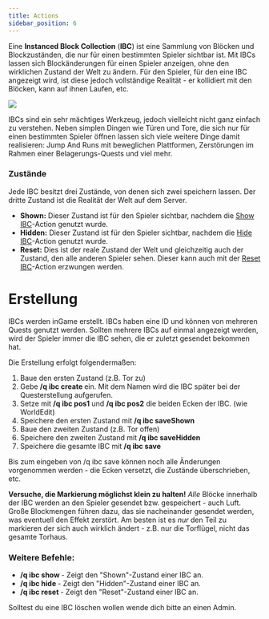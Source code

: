 ```yaml
---
title: Actions
sidebar_position: 6
---
```

Eine **Instanced Block Collection** (**IBC**) ist eine Sammlung von Blöcken und Blockzuständen, die nur für einen bestimmten Spieler sichtbar ist. Mit IBCs lassen sich Blockänderungen für einen Spieler anzeigen, ohne den wirklichen Zustand der Welt zu ändern. Für den Spieler, für den eine IBC angezeigt wird, ist diese jedoch vollständige Realität - er kollidiert mit den Blöcken, kann auf ihnen Laufen, etc.

![](https://puu.sh/HF2OG/1a3a0f9bed.png)

IBCs sind ein sehr mächtiges Werkzeug, jedoch vielleicht nicht ganz einfach zu verstehen. Neben simplen Dingen wie Türen und Tore, die sich nur für einen bestimmten Spieler öffnen lassen sich viele weitere Dinge damit realisieren: Jump And Runs mit beweglichen Plattformen, Zerstörungen im Rahmen einer Belagerungs-Quests und viel mehr.

### Zustände
Jede IBC besitzt drei Zustände, von denen sich zwei speichern lassen. Der dritte Zustand ist die Realität der Welt auf dem Server.
* **Shown:** Dieser Zustand ist für den Spieler sichtbar, nachdem die [Show IBC](https://github.com/DRE2N/QuestsXL/wiki/Actions#show-ibc)-Action genutzt wurde.
* **Hidden:** Dieser Zustand ist für den Spieler sichtbar, nachdem die [Hide IBC](https://github.com/DRE2N/QuestsXL/wiki/Actions#hide-ibc)-Action genutzt wurde.
* **Reset:** Dies ist der reale Zustand der Welt und gleichzeitig auch der Zustand, den alle anderen Spieler sehen. Dieser kann auch mit der [Reset IBC](https://github.com/DRE2N/QuestsXL/wiki/Actions#reset-ibc)-Action erzwungen werden.

# Erstellung
IBCs werden inGame erstellt. IBCs haben eine ID und können von mehreren Quests genutzt werden. Sollten mehrere IBCs auf einmal angezeigt werden, wird der Spieler immer die IBC sehen, die er zuletzt gesendet bekommen hat. 

Die Erstellung erfolgt folgendermaßen:
1. Baue den ersten Zustand (z.B. Tor zu)
2. Gebe **/q ibc create <Name>** ein. Mit dem Namen wird die IBC später bei der Questerstellung aufgerufen.
3. Setze mit **/q ibc pos1** und **/q ibc pos2** die beiden Ecken der IBC. (wie WorldEdit)
4. Speichere den ersten Zustand mit **/q ibc saveShown**
5. Baue den zweiten Zustand (z.B. Tor offen)
6. Speichere den zweiten Zustand mit **/q ibc saveHidden**
7. Speichere die gesamte IBC mit **/q ibc save**

Bis zum eingeben von /q ibc save können noch alle Änderungen vorgenommen werden - die Ecken versetzt, die Zustände überschrieben, etc.

**Versuche, die Markierung möglichst klein zu halten!** _Alle_ Blöcke innerhalb der IBC werden an den Spieler gesendet bzw. gespeichert - auch Luft. Große Blockmengen führen dazu, das sie nacheinander gesendet werden, was eventuell den Effekt zerstört. Am besten ist es _nur_ den Teil zu markieren der sich auch wirklich ändert - z.B. nur die Torflügel, nicht das gesamte Torhaus. 
### Weitere Befehle:
* **/q ibc show <Name>** - Zeigt den "Shown"-Zustand einer IBC an.
* **/q ibc hide <Name>** - Zeigt den "Hidden"-Zustand einer IBC an.
* **/q ibc reset <Name>** - Zeigt den "Reset"-Zustand einer IBC an.

Solltest du eine IBC löschen wollen wende dich bitte an einen Admin. 
